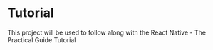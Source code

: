 # Tutorial
This project will be used to follow along with the React Native - The Practical Guide Tutorial